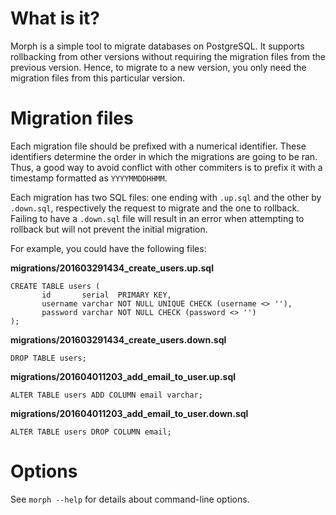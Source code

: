# What is it?

Morph is a simple tool to migrate databases on PostgreSQL. It supports
rollbacking from other versions without requiring the migration files from the
previous version. Hence, to migrate to a new version, you only need the
migration files from this particular version.

# Migration files

Each migration file should be prefixed with a numerical identifier. These
identifiers determine the order in which the migrations are going to be ran.
Thus, a good way to avoid conflict with other commiters is to prefix it with a
timestamp formatted as `YYYYMMDDHHMM`.

Each migration has two SQL files: one ending with `.up.sql` and the other by
`.down.sql`, respectively the request to migrate and the one to rollback.
Failing to have a `.down.sql` file will result in an error when attempting to
rollback but will not prevent the initial migration.

For example, you could have the following files:

**migrations/201603291434_create_users.up.sql**

    CREATE TABLE users (
           id       serial  PRIMARY KEY,
           username varchar NOT NULL UNIQUE CHECK (username <> ''),
           password varchar NOT NULL CHECK (password <> '')
    );

**migrations/201603291434_create_users.down.sql**

    DROP TABLE users;

**migrations/201604011203_add_email_to_user.up.sql**

    ALTER TABLE users ADD COLUMN email varchar;

**migrations/201604011203_add_email_to_user.down.sql**

    ALTER TABLE users DROP COLUMN email;

# Options

See `morph --help` for details about command-line options.
